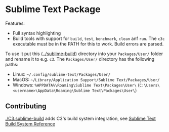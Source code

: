 # Sublime Text Package

Features:
- Full syntax highlighting
- Build tools with support for `build`, `test`, `benchmark`, `clean` anf `run`. The `c3c` executable must be in the PATH for this to work. Build errors are parsed.

To use it put this ([../sublime-build](../sublime-text)) directory into your
`Packages/User/` folder and rename it to e.g. `c3`. The `Packages/User/`
directory has the following paths:

- Linux: `~/.config/sublime-text/Packages/User/`
- MacOS: `~/Library/Application Support/Sublime Text/Packages/User/`
- Windows: `%APPDATA%\Roaming\Sublime Text\Packages\User\` (`C:\Users\<username>\AppData\Roaming\Sublime Text\Packages\User\`)

## Contributing

[./C3.sublime-build](./C3.sublime-build) adds C3's build system integration, see
[Sublime Text Build System Reference](https://www.sublimetext.com/docs/build_systems.html)
